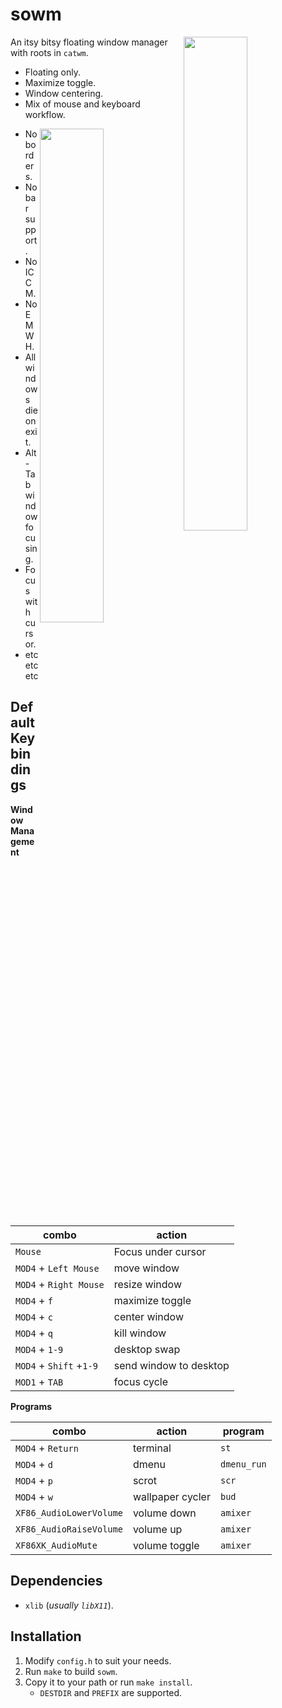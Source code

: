 # sowm

<a href="https://user-images.githubusercontent.com/6799467/66687576-9747c200-ec72-11e9-947d-5b96753eab03.jpg"><img src="https://user-images.githubusercontent.com/6799467/66687576-9747c200-ec72-11e9-947d-5b96753eab03.jpg" width="45%" align="right"></a>

An itsy bitsy floating window manager with roots in `catwm`.

- Floating only.
- Maximize toggle.
- Window centering.
- Mix of mouse and keyboard workflow.

<a href="https://user-images.githubusercontent.com/6799467/66687814-8cd9f800-ec73-11e9-97b8-6ae77876bd1b.jpg"><img src="https://user-images.githubusercontent.com/6799467/66687814-8cd9f800-ec73-11e9-97b8-6ae77876bd1b.jpg" width="45%" align="right"></a>

- No borders.
- No bar support.
- No ICCM.
- No EMWH.
- All windows die on exit.
- Alt-Tab window focusing.
- Focus with cursor.
- etc etc etc


## Default Keybindings

**Window Management**

| combo                   | action                 |
| ----------------------- | -----------------------|
| `Mouse`                 | Focus under cursor     |
| `MOD4` + `Left Mouse`   | move window            |
| `MOD4` + `Right Mouse`  | resize window          |
| `MOD4` + `f`            | maximize toggle        |
| `MOD4` + `c`            | center window          |
| `MOD4` + `q`            | kill window            |
| `MOD4` + `1-9`          | desktop swap           |
| `MOD4` + `Shift` +`1-9` | send window to desktop |
| `MOD1` + `TAB`          | focus cycle            |

**Programs**

| combo                   | action           | program        |
| ----------------------- | ---------------- | -------------- |
| `MOD4` + `Return`       | terminal         | `st`           |
| `MOD4` + `d`            | dmenu            | `dmenu_run`    |
| `MOD4` + `p`            | scrot            | `scr`          |
| `MOD4` + `w`            | wallpaper cycler | `bud`          |
| `XF86_AudioLowerVolume` | volume down      | `amixer`       |
| `XF86_AudioRaiseVolume` | volume up        | `amixer`       |
| `XF86XK_AudioMute`      | volume toggle    | `amixer`       |


## Dependencies

- `xlib` (*usually `libX11`*).

## Installation

1) Modify `config.h` to suit your needs.
2) Run `make` to build `sowm`.
3) Copy it to your path or run `make install`.
    - `DESTDIR` and `PREFIX` are supported.
